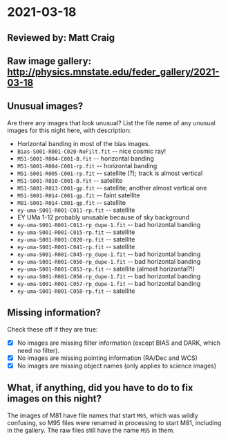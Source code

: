 # 2021-03-18

## Reviewed by: Matt Craig 

## Raw image gallery: http://physics.mnstate.edu/feder_gallery/2021-03-18

## Unusual images?

Are there any images that look unusual? List the file name of any unusual images for this night here, with description:

+ Horizontal banding in most of the bias images.
+ `Bias-S001-R001-C020-NoFilt.fit` -- nice cosmic ray!
+ `M51-S001-R004-C001-B.fit` -- horizontal banding
+ `M51-S001-R004-C001-rp.fit` -- horizontal banding
+ `M51-S001-R005-C001-rp.fit` -- satellite (?); track is almost vertical
+ `M51-S001-R010-C001-B.fit` -- satellite
+ `M51-S001-R013-C001-gp.fit` -- satellite; another almost vertical one
+ `M51-S001-R014-C001-gp.fit` -- faint satellite
+ `M81-S001-R014-C001-gp.fit` -- satellite
+ `ey-uma-S001-R001-C011-rp.fit` -- satellite
+ EY UMa 1-12 probably unusable because of sky background 
+ `ey-uma-S001-R001-C013-rp_dupe-1.fit` -- bad horizontal banding
+ `ey-uma-S001-R001-C015-rp.fit` -- satellite
+ `ey-uma-S001-R001-C020-rp.fit` -- satellite
+ `ey-uma-S001-R001-C041-rp.fit` -- satellite
+ `ey-uma-S001-R001-C045-rp_dupe-1.fit` -- bad horizontal banding
+ `ey-uma-S001-R001-C050-rp_dupe-1.fit` -- bad horizontal banding
+ `ey-uma-S001-R001-C053-rp.fit` -- satellite (almost horizontal?!)
+ `ey-uma-S001-R001-C056-rp_dupe-1.fit` -- bad horizontal banding
+ `ey-uma-S001-R001-C057-rp_dupe-1.fit` -- bad horizontal banding
+ `ey-uma-S001-R001-C058-rp.fit` -- satellite

## Missing information?

Check these off if they are true:

- [x] No images are missing filter information (except BIAS and DARK, which need no filter).
- [x] No images are missing pointing information (RA/Dec and WCS)
- [x] No images are missing object names (only applies to science images)

## What, if anything, did you have to do to fix images on this night?

The images of M81 have file names that start `M95`, which was wildly confusing, so M95 files were renamed in processing to start M81, including in the gallery. The raw files still have the name `M95` in them.
